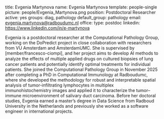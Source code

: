 title: Evgenia Martynova
name: Evgenia Martynova
template: people-single
picture: people/Evgenia_Martynova.png
position: Postdoctoral Researcher
active: yes
groups: diag, pathology
default_group: pathology
email: evgenia.martynova@radboudumc.nl
office:
type: postdoc
linkedin: https://www.linkedin.com/in/e-martynova

Evgenia is a postdoctoral researcher at the Computational Pathology Group, working on the DoPredict project in close collaboration with researchers from VU Amsterdam and AmsterdamUMC. She is supervised by [member/francesco-ciompi], and her project aims to develop AI methods to analyze the eﬀects of multiple applied drugs on cultured biopsies of lung cancer patients and potentially identify optimal treatments for individual patients. She joined the Computational Pathology Group in November 2025 after completing a PhD in Computational Immunology at Radboudumc, where she developed the methodology for robust and interpretable spatial analysis of tumor-infiltrating lymphocytes in multiplex immunohistochemistry images and applied it to characterize the tumor–immune microenvironment of salivary duct carcinoma. Before her doctoral studies, Evgenia earned a master’s degree in Data Science from Radboud University in the Netherlands and previously she worked as a software engineer in international projects.